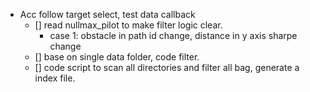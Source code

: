 - Acc follow target select, test data callback
	- [] read nullmax_pilot to make filter logic clear.
		- case 1: obstacle in path id change, distance in y axis sharpe change 
	- [] base on single data folder, code filter.
	- [] code script to scan all directories and filter all bag, generate a index file. 
